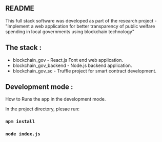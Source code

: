 ## README

This full stack software was developed as part of the research project -  "Implement a web application for better transparency of public welfare
spending in local governments using blockchain technology" 

## The stack :
 * blockchain_gov - React.js Font end web application.
 * blockchain_gov_backend - Node.js backend application.
 * blockchain_gov_sc - Truffle project for smart contract development.


## Development mode :

How to Runs the app in the development mode.

In the project directory, plesae run:

### `npm install`
### `node index.js`